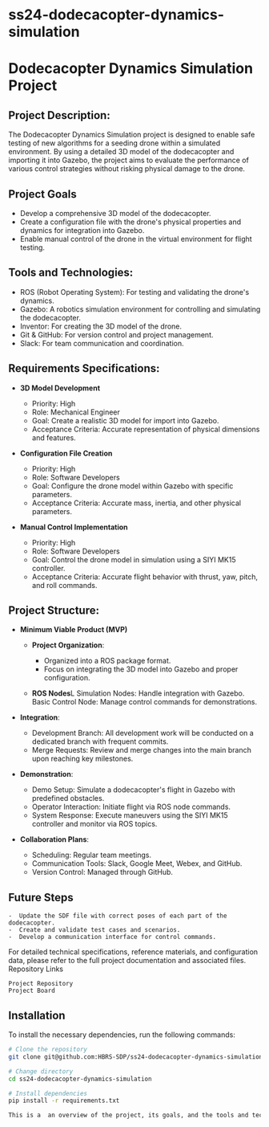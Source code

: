 # ss24-dodecacopter-dynamics-simulation


# Dodecacopter Dynamics Simulation Project


## Project Description:

The Dodecacopter Dynamics Simulation project is designed to enable safe testing of new algorithms for a seeding drone within a simulated environment. By using a detailed 3D model of the dodecacopter and importing it into Gazebo, the project aims to evaluate the performance of various control strategies without risking physical damage to the drone.

## Project Goals
-    Develop a comprehensive 3D model of the dodecacopter.
-    Create a configuration file with the drone's physical properties and dynamics for integration into Gazebo.
  -    Enable manual control of the drone in the virtual environment for flight testing.

## Tools and Technologies:

   - ROS (Robot Operating System): For testing and validating the drone's dynamics.
   - Gazebo: A robotics simulation environment for controlling and simulating the dodecacopter.
   - Inventor: For creating the 3D model of the drone.
   - Git & GitHub: For version control and project management.
   - Slack: For team communication and coordination.

## Requirements Specifications:

-    **3D Model Development**
        - Priority: High
        - Role: Mechanical Engineer
        - Goal: Create a realistic 3D model for import into Gazebo.
        - Acceptance Criteria: Accurate representation of physical dimensions and features.
-    **Configuration File Creation**
        - Priority: High
        - Role: Software Developers
        - Goal: Configure the drone model within Gazebo with specific parameters.
        - Acceptance Criteria: Accurate mass, inertia, and other physical parameters.

-    **Manual Control Implementation**
        - Priority: High
        - Role: Software Developers
        - Goal: Control the drone model in simulation using a SIYI MK15 controller.
        - Acceptance Criteria: Accurate flight behavior with thrust, yaw, pitch, and roll commands.

## Project Structure:

 -  **Minimum Viable Product (MVP)**

    -  **Project Organization**:
        -  Organized into a ROS package format.
        -  Focus on integrating the 3D model into Gazebo and proper configuration.

    -  **ROS Nodes**L
        Simulation Nodes: Handle integration with Gazebo.
        Basic Control Node: Manage control commands for demonstrations.

-  **Integration**:

    -  Development Branch: All development work will be conducted on a dedicated branch with frequent commits.
    -  Merge Requests: Review and merge changes into the main branch upon reaching key milestones.

-  **Demonstration**:

    -  Demo Setup: Simulate a dodecacopter's flight in Gazebo with predefined obstacles.
    -  Operator Interaction: Initiate flight via ROS node commands.
    -  System Response: Execute maneuvers using the SIYI MK15 controller and monitor via ROS topics.

-  **Collaboration Plans**:

    -  Scheduling: Regular team meetings.
    -  Communication Tools: Slack, Google Meet, Webex, and GitHub.
    -  Version Control: Managed through GitHub.

## Future Steps

    -  Update the SDF file with correct poses of each part of the dodecacopter.
    -  Create and validate test cases and scenarios.
    -  Develop a communication interface for control commands.

For detailed technical specifications, reference materials, and configuration data, please refer to the full project documentation and associated files.
Repository Links

    Project Repository
    Project Board

## Installation
To install the necessary dependencies, run the following commands:

```bash
# Clone the repository
git clone git@github.com:HBRS-SDP/ss24-dodecacopter-dynamics-simulation.git

# Change directory
cd ss24-dodecacopter-dynamics-simulation

# Install dependencies
pip install -r requirements.txt

This is a  an overview of the project, its goals, and the tools and technologies used. For more detailed information, please refer to the project documentation included in this repository.
